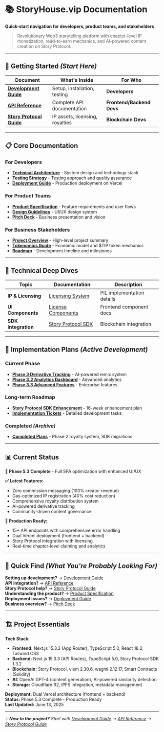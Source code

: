 # 📚 StoryHouse.vip Documentation

**Quick-start navigation for developers, product teams, and stakeholders**

> Revolutionary Web3 storytelling platform with chapter-level IP monetization, read-to-earn mechanics, and AI-powered content creation on Story Protocol.

---

## 🚀 **Getting Started** *(Start Here)*

| Document | What's Inside | For Who |
|----------|---------------|---------|
| [**Development Guide**](./DEVELOPMENT_GUIDE.md) | Setup, installation, testing | **Developers** |
| [**API Reference**](./API_REFERENCE.md) | Complete API documentation | **Frontend/Backend Devs** |
| [**Story Protocol Guide**](./STORY_PROTOCOL_GUIDE.md) | IP assets, licensing, royalties | **Blockchain Devs** |

---

## 📋 **Core Documentation**

### For Developers
- [**Technical Architecture**](./TECHNICAL_ARCHITECTURE.md) - System design and technology stack
- [**Testing Strategy**](./TESTING_STRATEGY.md) - Testing approach and quality assurance
- [**Deployment Guide**](./project/DEPLOYMENT.md) - Production deployment on Vercel

### For Product Teams  
- [**Product Specification**](./product/SPECIFICATION.md) - Feature requirements and user flows
- [**Design Guidelines**](./product/DESIGN.md) - UI/UX design system
- [**Pitch Deck**](./PITCH_DECK.md) - Business presentation and vision

### For Business Stakeholders
- [**Project Overview**](./project/OVERVIEW.md) - High-level project summary
- [**Tokenomics Guide**](./tokenomics/) - Economic model and $TIP token mechanics
- [**Roadmap**](./project/ROADMAP.md) - Development timeline and milestones

---

## 🔧 **Technical Deep Dives**

| Topic | Documentation | Description |
|-------|---------------|-------------|
| **IP & Licensing** | [Licensing System](./technical/LICENSING_SYSTEM.md) | PIL implementation details |
| **UI Components** | [License Components](./technical/LICENSE_COMPONENTS.md) | Frontend component docs |
| **SDK Integration** | [Story Protocol SDK](./technical/STORY_PROTOCOL_SDK_INTEGRATION.md) | Blockchain integration |

---

## 📅 **Implementation Plans** *(Active Development)*

### Current Phase
- [**Phase 3 Derivative Tracking**](./plan/phase-3-derivative-remix-tracking-plan.md) - AI-powered remix system
- [**Phase 3.2 Analytics Dashboard**](./plan/phase-3.2-analytics-dashboard-completion.md) - Advanced analytics
- [**Phase 3.3 Advanced Features**](./plan/phase-3.3-advanced-features-implementation-plan.md) - Enterprise features

### Long-term Roadmap
- [**Story Protocol SDK Enhancement**](./plan/story-protocol-sdk-enhancement-plan.md) - 16-week enhancement plan
- [**Implementation Tickets**](./plan/phase-3-implementation-tickets.md) - Detailed development tasks

### Completed *(Archive)*
- [**Completed Plans**](./plan/completed/) - Phase 2 royalty system, SDK migrations

---

## 📊 **Current Status**

**🎉 Phase 5.3 Complete** - Full SPA optimization with enhanced UI/UX

**✅ Latest Features:**
- Zero commission messaging (100% creator revenue)
- Gas-optimized IP registration (40% cost reduction)
- Comprehensive royalty distribution system
- AI-powered derivative tracking
- Community-driven content governance

**🚀 Production Ready:**
- 15+ API endpoints with comprehensive error handling
- Dual Vercel deployment (frontend + backend)
- Story Protocol integration with licensing
- Real-time chapter-level claiming and analytics

---

## 🎯 **Quick Find** *(What You're Probably Looking For)*

**Setting up development?** → [Development Guide](./DEVELOPMENT_GUIDE.md)  
**API integration?** → [API Reference](./API_REFERENCE.md)  
**Story Protocol help?** → [Story Protocol Guide](./STORY_PROTOCOL_GUIDE.md)  
**Understanding the product?** → [Product Specification](./product/SPECIFICATION.md)  
**Deployment issues?** → [Deployment Guide](./project/DEPLOYMENT.md)  
**Business overview?** → [Pitch Deck](./PITCH_DECK.md)  

---

## 🏗️ **Project Essentials**

**Tech Stack:** 
- **Frontend:** Next.js 15.3.3 (App Router), TypeScript 5.0, React 18.2, Tailwind CSS
- **Backend:** Next.js 15.3.3 (API Routes), TypeScript 5.0, Story Protocol SDK 1.3.2
- **Blockchain:** Story Protocol, viem 2.30.6, wagmi 2.12.17, Smart Contracts (Solidity)
- **AI:** OpenAI GPT-4 (content generation), AI-powered similarity detection
- **Storage:** Cloudflare R2, IPFS integration, metadata management

**Deployment:** Dual Vercel architecture (frontend + backend)  
**Status:** Phase 5.3 Complete - Production Ready  
**Last Updated:** June 13, 2025

---

*💡 **New to the project?** Start with [Development Guide](./DEVELOPMENT_GUIDE.md) → [API Reference](./API_REFERENCE.md) → [Story Protocol Guide](./STORY_PROTOCOL_GUIDE.md)*